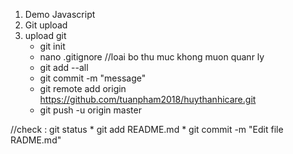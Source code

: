 1. Demo Javascript
2. Git upload 
3. upload git
    * git init
    * nano .gitignore //loai bo thu muc khong muon quanr ly
    * git add --all
    * git commit -m "message"
    * git remote add origin https://github.com/tuanpham2018/huythanhicare.git
    * git push -u origin master

//check : git status
    * git add README.md
    * git commit -m "Edit file RADME.md"

